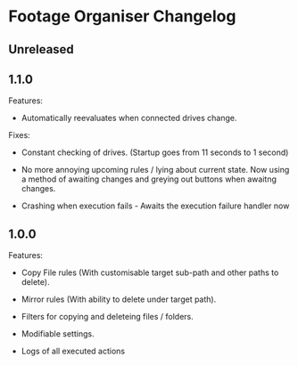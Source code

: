 # Footage Organiser Changelog

## Unreleased

## 1.1.0

Features:

- Automatically reevaluates when connected drives change.

Fixes:

- Constant checking of drives. (Startup goes from 11 seconds to 1 second)

- No more annoying upcoming rules / lying about current state. Now using a method of awaiting changes and greying out buttons when awaitng changes.

- Crashing when execution fails - Awaits the execution failure handler now

## 1.0.0

Features:

- Copy File rules (With customisable target sub-path and other paths to delete).

- Mirror rules (With ability to delete under target path).

- Filters for copying and deleteing files / folders.

- Modifiable settings.

- Logs of all executed actions
